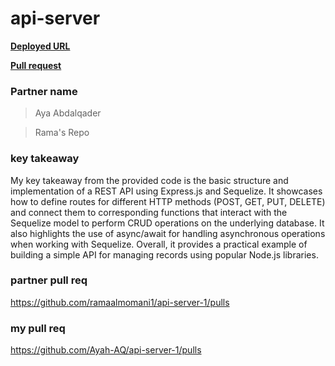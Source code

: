 # api-server

**[Deployed URL](https://api-server-wsgq.onrender.com)**

**[Pull request](https://github.com/ramaalmomani1/api-server/pulls)**


### Partner name
> Aya Abdalqader

>Rama's Repo

### key takeaway

My key takeaway from the provided code is the basic structure and implementation of a REST API using Express.js and Sequelize. It showcases how to define routes for different HTTP methods (POST, GET, PUT, DELETE) and connect them to corresponding functions that interact with the Sequelize model to perform CRUD operations on the underlying database. It also highlights the use of async/await for handling asynchronous operations when working with Sequelize. Overall, it provides a practical example of building a simple API for managing records using popular Node.js libraries.

### partner pull req
https://github.com/ramaalmomani1/api-server-1/pulls
### my pull req
https://github.com/Ayah-AQ/api-server-1/pulls
